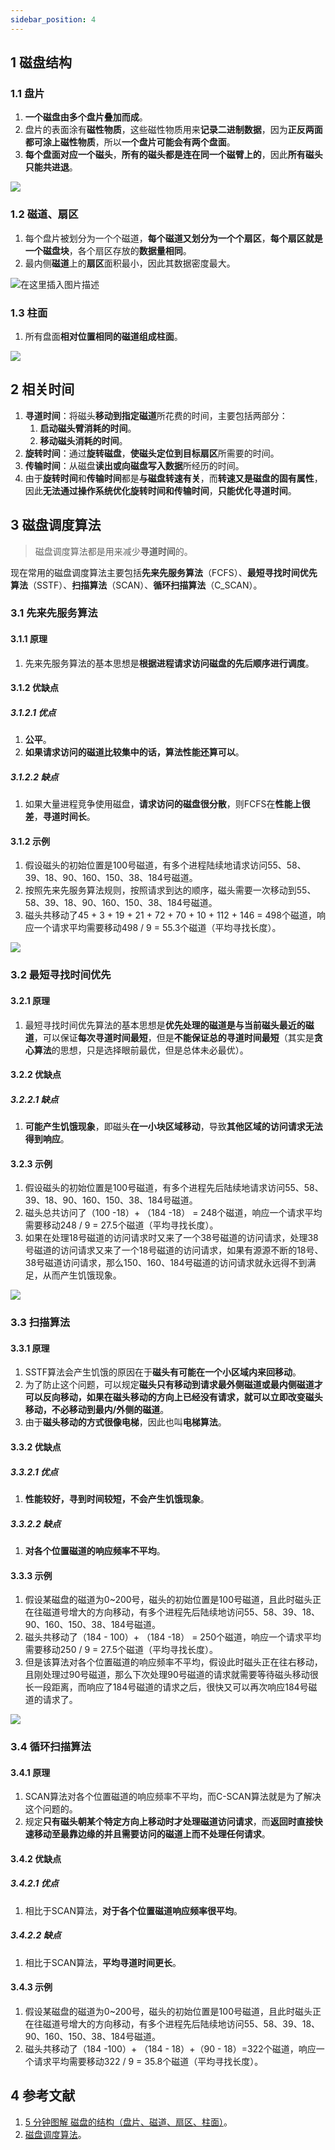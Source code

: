 ```yaml
---
sidebar_position: 4
---
```


## 1 磁盘结构

### 1.1 盘片

1. **一个磁盘由多个盘片叠加而成**。
2. 盘片的表面涂有**磁性物质**，这些磁性物质用来**记录二进制数据**，因为**正反两面都可涂上磁性物质**，所以**一个盘片可能会有两个盘面**。
3. **每个盘面对应一个磁头**，**所有的磁头都是连在同一个磁臂上的**，因此**所有磁头只能共进退**。

![](https://notebook.ricear.com/media/202105/2021-05-25_093944.png)

### 1.2 磁道、扇区

1. 每个盘片被划分为一个个磁道，**每个磁道又划分为一个个扇区**，**每个扇区就是一个磁盘块**，各个扇区存放的**数据量相同**。
2. 最内侧**磁道**上的**扇区**面积最小，因此其数据密度最大。

![在这里插入图片描述](https://notebook.ricear.com/media/202105/2021-05-25_094438.png)

### 1.3 柱面

1. 所有盘面**相对位置相同的磁道组成柱面**。

![](https://notebook.ricear.com/media/202105/2021-05-25_094803.png)

## 2 相关时间

1. **寻道时间**：将磁头**移动到指定磁道**所花费的时间，主要包括两部分：
   1. **启动磁头臂消耗的时间**。
   2. **移动磁头消耗的时间**。
2. **旋转时间**：通过**旋转磁盘**，**使磁头定位到目标扇区**所需要的时间。
3. **传输时间**：从磁盘**读出或向磁盘写入数据**所经历的时间。
4. 由于**旋转时间**和**传输时间**都是**与磁盘转速有关**，而**转速又是磁盘的固有属性**，因此**无法通过操作系统优化旋转时间和传输时间**，**只能优化寻道时间**。

## 3 磁盘调度算法

> 磁盘调度算法都是用来减少**寻道时间**的。

现在常用的磁盘调度算法主要包括**先来先服务算法**（FCFS）、**最短寻找时间优先算法**（SSTF）、**扫描算法**（SCAN）、**循环扫描算法**（C_SCAN）。

### 3.1 先来先服务算法

#### 3.1.1 原理

1. 先来先服务算法的基本思想是**根据进程请求访问磁盘的先后顺序进行调度**。

#### 3.1.2 优缺点

##### 3.1.2.1 优点

1. **公平**。
2. **如果请求访问的磁道比较集中的话，算法性能还算可以**。

##### 3.1.2.2 缺点

1. 如果大量进程竞争使用磁盘，**请求访问的磁盘很分散**，则FCFS在**性能上很差**，**寻道时间长**。

#### 3.1.2 示例

1. 假设磁头的初始位置是100号磁道，有多个进程陆续地请求访问55、58、39、18、90、160、150、38、184号磁道。
2. 按照先来先服务算法规则，按照请求到达的顺序，磁头需要一次移动到55、58、39、18、90、160、150、38、184号磁道。
3. 磁头共移动了45 + 3 + 19 + 21 + 72 + 70 + 10 + 112 + 146 = 498个磁道，响应一个请求平均需要移动498 / 9 = 55.3个磁道（平均寻找长度）。

![](https://notebook.ricear.com/media/202105/2021-05-25_103820.png)

### 3.2 最短寻找时间优先

#### 3.2.1 原理

1. 最短寻找时间优先算法的基本思想是**优先处理的磁道是与当前磁头最近的磁道**，可以保证**每次寻道时间最短**，但是**不能保证总的寻道时间最短**（其实是**贪心算法**的思想，只是选择眼前最优，但是总体未必最优）。

#### 3.2.2 优缺点

##### 3.2.2.1 缺点

1. **可能产生饥饿现象**，即磁头**在一小块区域移动**，导致**其他区域的访问请求无法得到响应**。

#### 3.2.3 示例

1. 假设磁头的初始位置是100号磁道，有多个进程先后陆续地请求访问55、58、39、18、90、160、150、38、184号磁道。
2. 磁头总共访问了（100 -18）+ （184 -18） = 248个磁道，响应一个请求平均需要移动248 / 9 = 27.5个磁道（平均寻找长度）。
3. 如果在处理18号磁道的访问请求时又来了一个38号磁道的访问请求，处理38号磁道的访问请求又来了一个18号磁道的访问请求，如果有源源不断的18号、38号磁道访问请求，那么150、160、184号磁道的访问请求就永远得不到满足，从而产生饥饿现象。

![](https://notebook.ricear.com/media/202105/2021-05-25_105028.png)

### 3.3 扫描算法

#### 3.3.1 原理

1. SSTF算法会产生饥饿的原因在于**磁头有可能在一个小区域内来回移动**。
2. 为了防止这个问题，可以规定**磁头只有移动到请求最外侧磁道或最内侧磁道才可以反向移动，如果在磁头移动的方向上已经没有请求，就可以立即改变磁头移动，不必移动到最内/外侧的磁道**。
3. 由于**磁头移动的方式很像电梯**，因此也叫**电梯算法**。

#### 3.3.2 优缺点

##### 3.3.2.1 优点

1. **性能较好，寻到时间较短，不会产生饥饿现象**。

##### 3.3.2.2 缺点

1. **对各个位置磁道的响应频率不平均**。

#### 3.3.3 示例

1. 假设某磁盘的磁道为0~200号，磁头的初始位置是100号磁道，且此时磁头正在往磁道号增大的方向移动，有多个进程先后陆续地访问55、58、39、18、90、160、150、38、184号磁道。
2. 磁头共移动了（184 - 100）+ （184 -18） = 250个磁道，响应一个请求平均需要移动250 / 9 = 27.5个磁道（平均寻找长度）。
3. 但是该算法对各个位置磁道的响应频率不平均，假设此时磁头正在往右移动，且刚处理过90号磁道，那么下次处理90号磁道的请求就需要等待磁头移动很长一段距离，而响应了184号磁道的请求之后，很快又可以再次响应184号磁道的请求了。

![](https://notebook.ricear.com/media/202105/2021-05-25_110528.png)

### 3.4 循环扫描算法

#### 3.4.1 原理

1. SCAN算法对各个位置磁道的响应频率不平均，而C-SCAN算法就是为了解决这个问题的。
2. 规定**只有磁头朝某个特定方向上移动时才处理磁道访问请求**，而**返回时直接快速移动至最靠边缘的并且需要访问的磁道上而不处理任何请求**。

#### 3.4.2 优缺点

##### 3.4.2.1 优点

1. 相比于SCAN算法，**对于各个位置磁道响应频率很平均**。

##### 3.4.2.2 缺点

1. 相比于SCAN算法，**平均寻道时间更长**。

#### 3.4.3 示例

1. 假设某磁盘的磁道为0~200号，磁头的初始位置是100号磁道，且此时磁头正在往磁道号增大的方向移动，有多个进程先后陆续地访问55、58、39、18、90、160、150、38、184号磁道。
2. 磁头共移动了（184 -100）+ （184 - 18）+（90 - 18）=322个磁道，响应一个请求平均需要移动322 / 9 = 35.8个磁道（平均寻找长度）。

## 4 参考文献

1. [5 分钟图解 磁盘的结构（盘片、磁道、扇区、柱面）](https://blog.csdn.net/weixin_37641832/article/details/103217311)。
2. [磁盘调度算法](https://www.jianshu.com/p/3c2b79af130b)。
